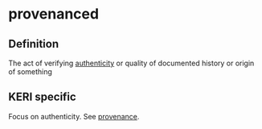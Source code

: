 # provenanced
## Definition
The act of verifying [authenticity](authenticity) or quality of documented history or origin of something

## KERI specific
Focus on authenticity. See [provenance](provenance).
